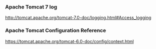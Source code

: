 ### Apache Tomcat 7 log ###
http://tomcat.apache.org/tomcat-7.0-doc/logging.html#Access_logging

### Apache Tomcat Configuration Reference ###
https://tomcat.apache.org/tomcat-6.0-doc/config/context.html
